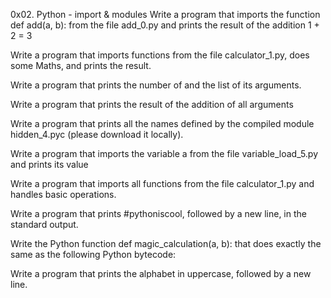 0x02. Python - import & modules
Write a program that imports the function def add(a, b): from the file add_0.py and prints the result of the addition 1 + 2 = 3

Write a program that imports functions from the file calculator_1.py, does some Maths, and prints the result.

Write a program that prints the number of and the list of its arguments.

Write a program that prints the result of the addition of all arguments

Write a program that prints all the names defined by the compiled module hidden_4.pyc (please download it locally).

Write a program that imports the variable a from the file variable_load_5.py and prints its value

Write a program that imports all functions from the file calculator_1.py and handles basic operations.

Write a program that prints #pythoniscool, followed by a new line, in the standard output.

Write the Python function def magic_calculation(a, b): that does exactly the same as the following Python bytecode:

Write a program that prints the alphabet in uppercase, followed by a new line.

